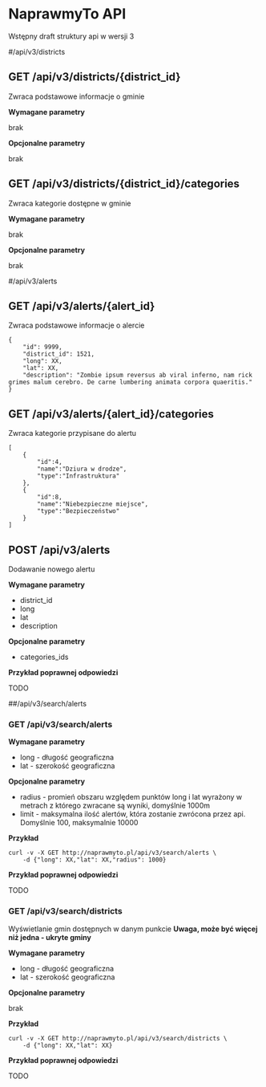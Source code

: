 # NaprawmyTo API

Wstępny draft struktury api w wersji 3

#/api/v3/districts

## GET /api/v3/districts/{district_id}

Zwraca podstawowe informacje o gminie

**Wymagane parametry**

brak

**Opcjonalne parametry**

brak

## GET /api/v3/districts/{district_id}/categories

Zwraca kategorie dostępne w gminie

**Wymagane parametry**

brak

**Opcjonalne parametry**

brak

#/api/v3/alerts

## GET /api/v3/alerts/{alert_id}

Zwraca podstawowe informacje o alercie

    {
        "id": 9999,
        "district_id": 1521,
        "long": XX,
        "lat": XX,
        "description": "Zombie ipsum reversus ab viral inferno, nam rick grimes malum cerebro. De carne lumbering animata corpora quaeritis."
    }

## GET /api/v3/alerts/{alert_id}/categories

Zwraca kategorie przypisane do alertu

    [
        {
            "id":4,
            "name":"Dziura w drodze",
            "type":"Infrastruktura"
        },
        {
            "id":8,
            "name":"Niebezpieczne miejsce",
            "type":"Bezpieczeństwo"
        }
    ]

## POST /api/v3/alerts

Dodawanie nowego alertu

**Wymagane parametry**

* district_id
* long
* lat
* description

**Opcjonalne parametry**

* categories_ids

**Przykład poprawnej odpowiedzi**

TODO

##/api/v3/search/alerts

### GET /api/v3/search/alerts

**Wymagane parametry**

* long - długość geograficzna
* lat - szerokość geograficzna

**Opcjonalne parametry**

* radius - promień obszaru względem punktów long i lat wyrażony w metrach z którego zwracane są wyniki, domyślnie 1000m
* limit - maksymalna ilość alertów, która zostanie zwrócona przez api. Domyślnie 100, maksymalnie 10000

**Przykład**

    curl -v -X GET http://naprawmyto.pl/api/v3/search/alerts \
        -d {"long": XX,"lat": XX,"radius": 1000}

**Przykład poprawnej odpowiedzi**

TODO

### GET /api/v3/search/districts

Wyświetlanie gmin dostępnych w danym punkcie **Uwaga, może być więcej niż jedna - ukryte gminy**

**Wymagane parametry**

* long - długość geograficzna
* lat - szerokość geograficzna

**Opcjonalne parametry**

brak

**Przykład**

    curl -v -X GET http://naprawmyto.pl/api/v3/search/districts \
        -d {"long": XX,"lat": XX}

**Przykład poprawnej odpowiedzi**

TODO


